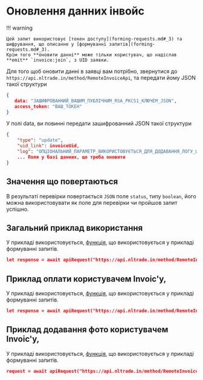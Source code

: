 # Оновлення данних інвойс

!!! warning

    Цей запит використовує [токен доступу](forming-requests.md#_3) та шифрування, що описанне у [формуванні запитів](forming-requests.md#_3).
    Крім того **оновити данні** може тільки користувач, що надіслав **emit** `invoice:join`, з UID заявки.

Для того щоб оновити данні в заявці вам потрібно, звернутися до `https://api.nltrade.in/method/RemoteInvoiceApi`, та передати йому JSON такої структури
``` json
{
   data: "ЗАШИФРОВАННИЙ_ВАШИМ_ПУБЛІЧНИМ_RSA_PKCS1_КЛЮЧЕМ_JSON",
   access_token: "ВАШ_ТОКЕН"
}
```
У полі data, ви повинні передати зашифрованний JSON такої структури
``` json
{
    "type": "update",
    "uid_link": invoiceUid,
    "log": "ОПЦІОНАЛЬНИЙ_ПАРАМЕТР_ВИКОРИСТОВУЄТЬСЯ_ДЛЯ_ДОДАВАННЯ_ЛОГУ_ЩОДО_ВИКОНАННИХ_ДІЙ_ЗІ_СТОРОНИ_КЛІЄНТА",
    ... Поля у базі данних, що треба оновити
}
```

## Значення що повертаються
В результаті перевірки повертається `JSON` поле `status`, типу `boolean`, його можна використовувати як поле для перевірки чи пройшов запит успішно.

## Загальний приклад використання 
У прикладі використовується, [функція](forming-requests.md#_5), що використовується у прикладі формуванні запитів.
``` json
let response = await apiRequest("https://api.nltrade.in/method/RemoteInvoiceApi", {"type": "update", "uid_link": invoiceUid, "log": "Заявка оплаченна клієнтом", ... поля що треба оновити}, token)
```

## Приклад оплати користувачем Invoic'у, 
У прикладі використовується, [функція](forming-requests.md#_5), що використовується у прикладі формуванні запитів.
``` json
let response = await apiRequest("https://api.nltrade.in/method/RemoteInvoiceApi", {"type": "update", "uid_link": invoiceUid, "status": "pay", "log": "Заявка оплаченна клієнтом"}, token)
```

## Приклад додавання фото користувачем Invoic'у, 
У прикладі використовується, [функція](forming-requests.md#_5), що використовується у прикладі формуванні запитів.
``` json
request = await apiRequest("https://api.nltrade.in/method/RemoteInvoiceApi", {"type": "update", "uid_link": invoiceUid, "status": "notApprove", "approve_photo": photoUrl, "log": "Фото підтвердження відправленно"}, token)
```
